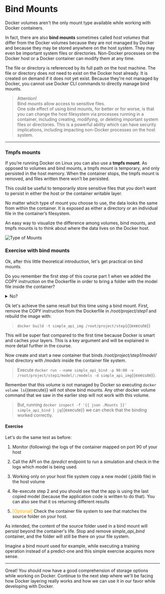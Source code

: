 # Bind Mounts

Docker volumes aren't the only mount type available while working with Docker containers.

In fact, there are also **bind mounts** sometimes called *host volumes* that differ from the
Docker volumes because they are not managed by Docker and because they may be stored 
anywhere on the host system. They may even be important system files or directories. 
Non-Docker processes on the Docker host or a Docker container can modify them at any time. 

The file or directory is referenced by its full path on the host machine. The file or directory 
does not need to exist on the Docker host already. It is created on demand if it does not yet 
exist. Because they're not managed by Docker, you cannot use Docker CLI commands to directly 
manage bind mounts.

> Attention!   
> Bind mounts allow access to sensitive files.  
> One side effect of using bind mounts, for better or for worse, is that you can change the 
> host filesystem via processes running in a container, including creating, modifying, or 
> deleting important system files or directories. This is a powerful ability which can have 
> security implications, including impacting non-Docker processes on the host system.

---

### Tmpfs mounts

If you’re running Docker on Linux you can also use a **tmpfs mount**. As opposed to volumes and 
bind mounts, a tmpfs mount is temporary, and only persisted in the host memory. 
When the container stops, the tmpfs mount is removed, and files written there won’t be persisted.

This could be useful to temporarily store sensitive files that you don’t want to persist in either the host or the container writable layer.

No matter which type of mount you choose to use, the data looks the same from within the container.
It is exposed as either a directory or an individual file in the container’s filesystem.

An easy way to visualize the difference among volumes, bind mounts, and tmpfs mounts is to think 
about where the data lives on the Docker host.

![Type of Mounts](https://raw.githubusercontent.com/dcc-sapienza/katacoda-scenarios/master/docker/part2/images/step3/types_of_mounts.png)


### Exercise with bind mounts

Ok, after this little theoretical introduction, let's get practical on bind mounts.

Do you remember the first step of this course part 1 when we added the COPY instruction on the 
Dockerfile in order to bring a folder with the model file inside the container?

<details>
    <summary>No?</summary>

![Understandable](https://raw.githubusercontent.com/dcc-sapienza/katacoda-scenarios/master/docker/part2/images/step3/understandable.jpg)

Ah ah. Ok enough. Check the Dockerfile at */root/project/step1*
</details>

Ok let's achieve the same result but this time using a bind mount. 
First, remove the COPY instruction from the Dockerfile in */root/project/step1* and rebuild 
the image with:

>`docker build -t simple_api_img /root/project/step1`{{execute}}

This will be super fast compared to the first time because Docker is smart and caches your layers.
This is a key argument and will be explained in more detail further in the course.

Now create and start a new container that binds */root/project/step1/model/* host directory with 
*/models* inside the container file system.

> Execute `docker run --name simple_api_bind -p 90:80 -v /root/project/step1/model/:/models -d simple_api_img`{{execute}}.

Remember that this volume is not managed by Docker so executing `docker volume ls`{{execute}}
will not show bind mounts. Any other docker volume command that we saw in the earlier step 
will not work with this volume.

> But, running `docker inspect -f '{{ json .Mounts }}' simple_api_bind | jq`{{execute}}
> we can check that the binding worked correctly.

#### Exercise

Let's do the same test as before: 

1. Monitor (following) the logs of the container mapped on port 90 of your host

2. Call the API on the */predict* endpoint to run a simulation and check in the logs which
model is being used.
   
3. Working only on your host file system copy a new model (.joblib file) in the host volume

4. Re-execute step 2 and you should see that the app is using the last copied model (because the
   application code is written to do that). You can also see that it os returning different results
   
5. <span style="color:orange">
    [Optional]
   </span> 
   Check the container file system to see that matches the source folder on your host.
   

As intended, the content of the source folder used in a bind mount will persist beyond the container's life. Stop and remove *simple_api_bind* container, and the folder will still be there on your 
file system.

Imagine a bind mount used for example, while executing a training operation instead of a 
predict-one and this simple exercise acquires more sense.

---

Great! You should now have a good comprehension of storage options while working on Docker.
Continue to the next step where we'll be facing how Docker layering really works and how we can
use it in our favor while developing with Docker.